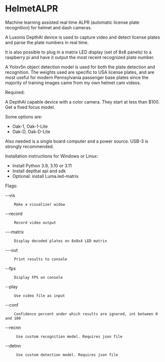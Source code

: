 # HelmetALPR
Machine learning assisted real time ALPR (automatic license plate recognition) for helmet and dash cameras.

A Luxonis DepthAI device is used to capture video and detect license plates and parse the plate numbers in real time. 

It is also possible to plug in a matrix LED display (set of 8x8 panels) to a raspberry pi and have it output the most recent recognized plate number.

A Yolov5n object detection model is used for both the plate detection and recognition. The weights used are specific to USA license plates, and are most useful for modern Pennsylvania passenger base plates since the majority of training images came from my own helmet cam videos.

Required:

A DepthAI capable device with a color camera. They start at less than $100. Get a fixed focus model.

Some options are:

  * Oak-1, Oak-1-Lite
  * Oak-D, Oak-D-Lite

Also needed is a single board computer and a power source. USB-3 is strongly recommended.

Installation instructions for Windows or Linux:

* Install Python 3.9, 3.10 or 3.11 
* Install depthai api and sdk
* Optional: install Luma.led-matrix

Flags:

--vis

        Make a visualizer widow
        
--record <file>

        Record video output
        
---matrix

        Display decoded plates on 8x8x4 LED matrix
        
---out

        Print results to console
        
--fps

        Display FPS on console
        
--play <file>

        Use video file as input
        
--conf <conf>

        Confidence percent under which results are ignored, int between 0 and 100
        
--recnn <json>

         Use custom recognition model. Requires json file
         
--detnn <json>

         Use custom detection model. Requires json file


